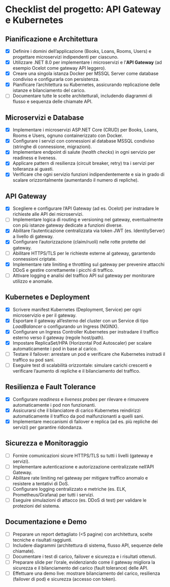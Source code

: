 # Checklist del progetto: API Gateway e Kubernetes

## Pianificazione e Architettura

- [x]  Definire i domini dell’applicazione (Books, Loans, Rooms, Users) e progettare microservizi indipendenti per ciascuno.
- [x] Utilizzare .NET 8.0 per implementare i microservizi e l’**API Gateway** (ad esempio Ocelot come gateway API leggero).
- [x] Creare una singola istanza Docker per MSSQL Server come database condiviso e configurarla con persistenza.
- [x] Pianificare l’architettura su Kubernetes, assicurando replicazione delle istanze e bilanciamento del carico.
- [ ] Documentare tutte le scelte architetturali, includendo diagrammi di flusso e sequenza delle chiamate API.

## Microservizi e Database

- [x] Implementare i microservizi ASP.NET Core (CRUD) per Books, Loans, Rooms e Users, ognuno containerizzato con Docker.
- [x] Configurare i servizi con connessioni al database MSSQL condiviso (stringhe di connessione, migrazioni).
- [x] Implementare endpoint di salute (*health checks*) in ogni servizio per readiness e liveness.
- [x] Applicare pattern di resilienza (circuit breaker, retry) tra i servizi per tolleranza ai guasti.
- [x] Verificare che ogni servizio funzioni indipendentemente e sia in grado di scalare orizzontalmente (aumentando il numero di repliche).

## API Gateway

- [x] Scegliere e configurare l’API Gateway (ad es. Ocelot) per instradare le richieste alle API dei microservizi.
- [ ] Implementare logica di routing e versioning nel gateway, eventualmente con più istanze gateway dedicate a funzioni diverse.
- [x] Abilitare l’autenticazione centralizzata via token JWT (es. IdentityServer) a livello di gateway.
- [x] Configurare l’autorizzazione (claim/ruoli) nelle rotte protette del gateway.
- [ ] Abilitare HTTPS/TLS per le richieste esterne al gateway, garantendo connessioni criptate.
- [x] Implementare rate limiting e throttling sul gateway per prevenire attacchi DDoS e gestire correttamente i picchi di traffico.
- [ ] Attivare logging e analisi del traffico API sul gateway per monitorare utilizzo e anomalie.

## Kubernetes e Deployment

- [x] Scrivere manifest Kubernetes (Deployment, Service) per ogni microservizio e per il gateway.
- [x] Esportare il gateway all’esterno del cluster con un Service di tipo *LoadBalancer* o configurando un Ingress (NGINX).
- [x] Configurare un Ingress Controller Kubernetes per instradare il traffico esterno verso il gateway (regole host/path).
- [x] Impostare ReplicaSet/HPA (Horizontal Pod Autoscaler) per scalare automaticamente i pod in base al carico.
- [ ] Testare il failover: arrestare un pod e verificare che Kubernetes instradi il traffico su pod sani.
- [ ] Eseguire test di scalabilità orizzontale: simulare carichi crescenti e verificare l’aumento di repliche e il bilanciamento del traffico.

## Resilienza e Fault Tolerance

- [x] Configurare *readiness* e *liveness probes* per rilevare e rimuovere automaticamente i pod non funzionanti.
- [x] Assicurarsi che il bilanciatore di carico Kubernetes reindirizzi automaticamente il traffico da pod malfunzionanti a quelli sani.
- [x] Implementare meccanismi di failover e replica (ad es. più repliche dei servizi) per garantire ridondanza.

## Sicurezza e Monitoraggio

- [ ] Fornire comunicazioni sicure HTTPS/TLS su tutti i livelli (gateway e servizi).
- [ ] Implementare autenticazione e autorizzazione centralizzate nell’API Gateway.
- [ ] Abilitare rate limiting nel gateway per mitigare traffico anomalo e resistere a tentativi di DoS.
- [ ] Configurare logging centralizzato e metriche (es. ELK, Prometheus/Grafana) per tutti i servizi.
- [ ] Eseguire simulazioni di attacco (es. DDoS di test) per validare le protezioni del sistema.

## Documentazione e Demo

- [ ] Preparare un report dettagliato (<5 pagine) con architettura, scelte tecniche e risultati raggiunti.
- [ ] Includere diagrammi (architettura di sistema, flusso API, sequenze delle chiamate).
- [ ] Documentare i test di carico, failover e sicurezza e i risultati ottenuti.
- [ ] Preparare slide per l’orale, evidenziando come il gateway migliora la sicurezza e il bilanciamento del carico (fault tolerance) delle API.
- [ ] Effettuare una demo live: mostrare bilanciamento del carico, resilienza (failover di pod) e sicurezza (accesso con token).